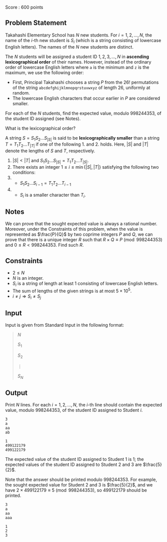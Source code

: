 Score : $600$ points

## Problem Statement

Takahashi Elementary School has $N$ new students.  For $i = 1, 2, \ldots, N$, the name of the $i$-th new student is $S_i$ (which is a string consisting of lowercase English letters).
The names of the $N$ new students are distinct.

The $N$ students will be assigned a student ID $1, 2, 3, \ldots, N$ in **ascending lexicographical order** of their names.  However, instead of the ordinary order of lowercase English letters where `a` is the minimum and `z` is the maximum, we use the following order:

- First, Principal Takahashi chooses a string $P$ from the $26!$ permutations of the string `abcdefghijklmnopqrstuvwxyz` of length $26$, uniformly at random.
- The lowercase English characters that occur earlier in $P$ are considered smaller.

For each of the $N$ students, find the expected value, modulo $998244353$, of the student ID assigned (see Notes).

What is the lexicographical order?

A string $S = S_1S_2\ldots S_{|S|}$ is said to be **lexicographically smaller** than a string $T = T_1T_2\ldots T_{|T|}$ if one of the following 1. and 2. holds.
Here, $|S|$ and $|T|$ denote the lengths of $S$ and $T$, respectively.

1. $|S| \lt |T|$ and $S_1S_2\ldots S_{|S|} = T_1T_2\ldots T_{|S|}$.
2. There exists an integer $1 \leq i \leq \min\lbrace |S|, |T| \rbrace$ satisfying the following two conditions:
1.    - $S_1S_2\ldots S_{i-1} = T_1T_2\ldots T_{i-1}$
2.    - $S_i$ is a smaller character than $T_i$.

## Notes

We can prove that the sought expected value is always a rational number.  Moreover, under the Constraints of this problem, when the value is represented as $\frac{P}{Q}$ by two coprime integers $P$ and $Q$, we can prove that there is a unique integer $R$ such that $R \times Q \equiv P\pmod{998244353}$ and $0 \leq R \lt 998244353$.  Find such $R$.

## Constraints

- $2 \leq N$
- $N$ is an integer.
- $S_i$ is a string of length at least $1$ consisting of lowercase English letters.
- The sum of lengths of the given strings is at most $5 \times 10^5$.
- $i \neq j \Rightarrow S_i \neq S_j$

## Input

Input is given from Standard Input in the following format:

> $N$
> 
> $S_1$
> 
> $S_2$
> 
> $\vdots$
> 
> $S_N$

## Output

Print $N$ lines. 
For each $i = 1, 2, \ldots, N$, the $i$-th line should contain the expected value, modulo $998244353$, of the student ID assigned to Student $i$.

```input1
3
a
aa
ab
```

```output1
1
499122179
499122179
```

The expected value of the student ID assigned to Student $1$ is $1$; the expected values of the student ID assigned to Student $2$ and $3$ are $\frac{5}{2}$.

Note that the answer should be printed modulo $998244353$.
For example, the sought expected value for Student $2$ and $3$ is $\frac{5}{2}$,
and we have $2 \times 499122179 \equiv 5\pmod{998244353}$,
so $499122179$ should be printed.

```input2
3
a
aa
aaa
```

```output2
1
2
3
```